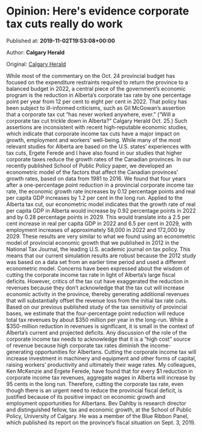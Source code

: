 
# Opinion: Here's evidence corporate tax cuts really do work

Published at: **2019-11-02T19:53:08+00:00**

Author: **Calgary Herald**

Original: [Calgary Herald](https://calgaryherald.com/opinion/columnists/opinion-heres-proof-corporate-tax-cuts-really-do-work)

While most of the commentary on the Oct. 24 provincial budget has focused on the expenditure restraints required to return the province to a balanced budget in 2022, a central piece of the government’s economic program is the reduction in Alberta’s corporate tax rate by one percentage point per year from 12 per cent to eight per cent in 2022.
That policy has been subject to ill-informed criticisms, such as Gil McGowan’s assertion that a corporate tax cut “has never worked anywhere, ever.” (“Will a corporate tax cut trickle down in Alberta?” Calgary Herald Oct. 25.) Such assertions are inconsistent with recent high-reputable economic studies, which indicate that corporate income tax cuts have a major impact on growth, employment and workers’ well-being.
While many of the most relevant studies for Alberta are based on the U.S. states’ experiences with tax cuts, Ergete Ferede and I have also found in our studies that higher corporate taxes reduce the growth rates of the Canadian provinces. In our recently published School of Public Policy paper, we developed an econometric model of the factors that affect the Canadian provinces’ growth rates, based on data from 1981 to 2016. We found that four years after a one-percentage point reduction in a provincial corporate income tax rate, the economic growth rate increases by 0.12 percentage points and real per capita GDP increases by 1.2 per cent in the long run.
Applied to the Alberta tax cut, our econometric model indicates that the growth rate of real per capita GDP in Alberta would increase by 0.92 percentage points in 2022 and by 0.28 percentage points in 2029. This would translate into a 2.5 per cent increase in real per capita GDP in 2022 and 6.5 per cent in 2029, with employment increases of approximately 58,000 in 2022 and 172,000 by 2029. These results are very similar to what we found using an econometric model of provincial economic growth that we published in 2012 in the National Tax Journal, the leading U.S. academic journal on tax policy. This means that our current simulation results are robust because the 2012 study was based on a data set from an earlier time period and used a different econometric model.
Concerns have been expressed about the wisdom of cutting the corporate income tax rate in light of Alberta’s large fiscal deficits. However, critics of the tax cut have exaggerated the reduction in revenues because they don’t acknowledge that the tax cut will increase economic activity in the province, thereby generating additional revenues that will substantially offset the revenue loss from the initial tax rate cuts.
Based on our previous published study of the tax sensitivity of provincial bases, we estimate that the four-percentage point reduction will reduce total tax revenues by about $350 million per year in the long-run. While a $350-million reduction in revenues is significant, it is small in the context of Alberta’s current and projected deficits.
Any discussion of the role of the corporate income tax needs to acknowledge that it is a “high cost” source of revenue because high corporate tax rates diminish the income-generating opportunities for Albertans. Cutting the corporate income tax will increase investment in machinery and equipment and other forms of capital, raising workers’ productivity and ultimately their wage rates.
My colleagues, Ken McKenzie and Ergete Ferede, have found that for every $1 reduction in corporate income tax revenues, aggregate wages in Alberta will increase by 95 cents in the long run. Therefore, cutting the corporate tax rate, even though there is an urgent need to reduce the provincial fiscal deficit, is justified because of its positive impact on economic growth and employment opportunities for Albertans.
Bev Dahlby is research director and distinguished fellow, tax and economic growth, at the School of Public Policy, University of Calgary. He was a member of the Blue Ribbon Panel, which published its report on the province’s fiscal situation on Sept. 3, 2019.
